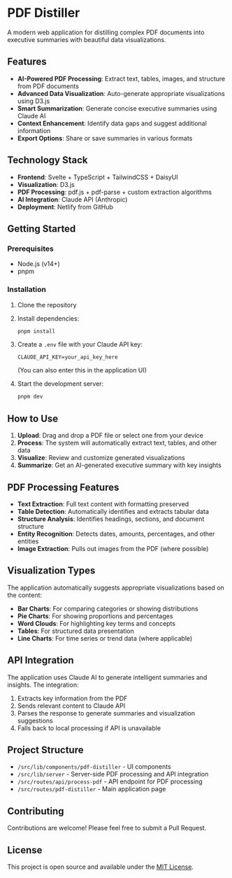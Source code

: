 # PDF Distiller

A modern web application for distilling complex PDF documents into executive summaries with beautiful data visualizations.

## Features

- **AI-Powered PDF Processing**: Extract text, tables, images, and structure from PDF documents
- **Advanced Data Visualization**: Auto-generate appropriate visualizations using D3.js
- **Smart Summarization**: Generate concise executive summaries using Claude AI
- **Context Enhancement**: Identify data gaps and suggest additional information
- **Export Options**: Share or save summaries in various formats

## Technology Stack

- **Frontend**: Svelte + TypeScript + TailwindCSS + DaisyUI
- **Visualization**: D3.js
- **PDF Processing**: pdf.js + pdf-parse + custom extraction algorithms
- **AI Integration**: Claude API (Anthropic)
- **Deployment**: Netlify from GitHub

## Getting Started

### Prerequisites

- Node.js (v14+)
- pnpm

### Installation

1. Clone the repository
2. Install dependencies:
   ```bash
   pnpm install
   ```
3. Create a `.env` file with your Claude API key:
   ```
   CLAUDE_API_KEY=your_api_key_here
   ```
   (You can also enter this in the application UI)

4. Start the development server:
   ```bash
   pnpm dev
   ```

## How to Use

1. **Upload**: Drag and drop a PDF file or select one from your device
2. **Process**: The system will automatically extract text, tables, and other data
3. **Visualize**: Review and customize generated visualizations
4. **Summarize**: Get an AI-generated executive summary with key insights

## PDF Processing Features

- **Text Extraction**: Full text content with formatting preserved
- **Table Detection**: Automatically identifies and extracts tabular data
- **Structure Analysis**: Identifies headings, sections, and document structure
- **Entity Recognition**: Detects dates, amounts, percentages, and other entities
- **Image Extraction**: Pulls out images from the PDF (where possible)

## Visualization Types

The application automatically suggests appropriate visualizations based on the content:

- **Bar Charts**: For comparing categories or showing distributions
- **Pie Charts**: For showing proportions and percentages
- **Word Clouds**: For highlighting key terms and concepts
- **Tables**: For structured data presentation
- **Line Charts**: For time series or trend data (where applicable)

## API Integration

The application uses Claude AI to generate intelligent summaries and insights. The integration:

1. Extracts key information from the PDF
2. Sends relevant content to Claude API
3. Parses the response to generate summaries and visualization suggestions
4. Falls back to local processing if API is unavailable

## Project Structure

- `/src/lib/components/pdf-distiller` - UI components
- `/src/lib/server` - Server-side PDF processing and API integration
- `/src/routes/api/process-pdf` - API endpoint for PDF processing
- `/src/routes/pdf-distiller` - Main application page

## Contributing

Contributions are welcome! Please feel free to submit a Pull Request.

## License

This project is open source and available under the [MIT License](LICENSE). 